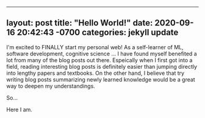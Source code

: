 
---
layout: post
title:  "Hello World!"
date:   2020-09-16 20:42:43 -0700
categories: jekyll update
---
I'm excited to FINALLY start my personal web! As a self-learner of ML, software development, cognitive science ... I have found myself benefited a lot from many of the blog posts out there. Espeically when I first got into a field, reading interesting blog posts is definitely easier than jumping directly into lengthy papers and textbooks. On the other hand, I believe that try writing blog posts summarizing newly learned knowledge would be a great way to deepen my understandings. 

So...

Here I am.
